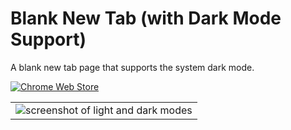 # Blank New Tab (with Dark Mode Support)

A blank new tab page that supports the system dark mode.<br>

[![Chrome Web Store](https://img.shields.io/chrome-web-store/v/nghggnkjhaidilgmjldjjeeilngmplij.svg?style=flat-square)](https://chrome.google.com/webstore/detail/blank-new-tab/nghggnkjhaidilgmjldjjeeilngmplij)


<table>
  <tr>
    <td>
      <img src="https://i.imgur.com/kOj4iFs.png" alt="screenshot of light and dark modes">
    </td>
  </tr>
</table>
